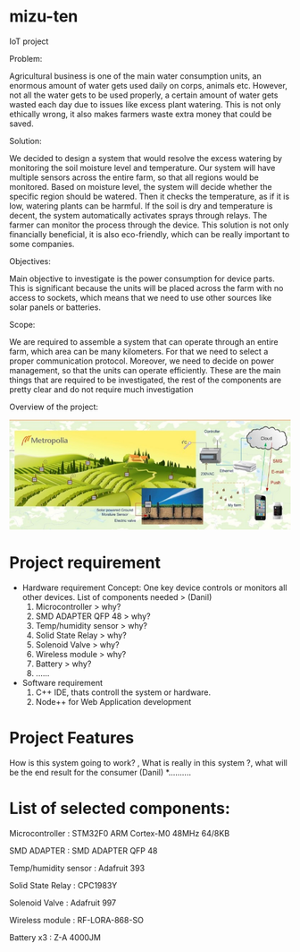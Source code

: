 # mizu-ten
IoT project


Problem:

Agricultural business is one of the main water consumption units, an enormous amount of water gets used daily on corps, animals etc. However, not all the water gets to be used properly, a certain amount of water gets wasted each day due to issues like excess plant watering. This is not only ethically wrong, it also makes farmers waste extra money that could be saved.

Solution:

We decided to design a system that would resolve the excess watering by monitoring the soil moisture level and temperature. Our system will have multiple sensors across the entire farm, so that all regions would be monitored. Based on moisture level, the system will decide whether the specific region should be watered. Then it checks the temperature, as if it is low, watering plants can be harmful. If the soil is dry and temperature is decent, the system automatically activates sprays through relays. The farmer can monitor the process through the device. This solution is not only financially beneficial, it is also eco-friendly, which can be really important to some companies. 

Objectives:

Main objective to investigate is the power consumption for device parts. This is significant because the units will be placed across the farm with no access to sockets, which means that we need to use other sources like solar panels or batteries.  

Scope:

We are required to assemble a system that can operate through an entire farm, which area can be many kilometers. For that we need to select a proper communication protocol. Moreover, we need to decide on power management, so that the units can operate efficiently. These are the main things that are required to be investigated, the rest of the components are pretty clear and do not require much investigation

Overview of the project:

![](images/pic.jpg)
# Project requirement
  * Hardware requirement
    Concept: One key device controls or monitors all other devices.
    List of components  needed > (Danil)
     1. Microcontroller > why?
     2. SMD ADAPTER QFP 48  > why?
     3. Temp/humidity sensor  > why?
     4. Solid State Relay   > why? 
     5. Solenoid Valve    > why?    
     6. Wireless module   > why?  
     7. Battery      > why?
     8. ......   
  * Software requirement
     1. C++ IDE, thats controll the system or hardware.
     2. Node++ for Web Application development 
# Project Features 
  How is this system going to work? , What is really in this system ?, what will be the end result for the consumer   (Danil)
  *..........

# List of selected components:

Microcontroller      : STM32F0 ARM Cortex-M0 48MHz 64/8KB

SMD ADAPTER          : SMD ADAPTER QFP 48

Temp/humidity sensor : Adafruit 393

Solid State Relay    : CPC1983Y

Solenoid Valve       : Adafruit 997

Wireless module      : RF-LORA-868-SO

Battery         x3   : Z-A 4000JM 


